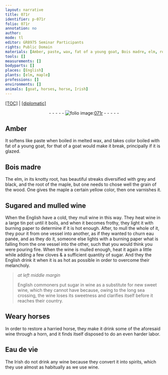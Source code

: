 ```yaml
---
layout: narrative
title: 071r
identifier: p-071r
folio: 071r
annotation: no
author:
mode: tl
editor: GR8975 Seminar Participants
rights: Public Domain
materials: [Amber, paste, wax, fat of a young goat, Bois madre, elm, root of the maple, wood, maple, Sugared, mulled wine, wine, tin, paper, eau panée, cloves, sugar, Eau de vie, spirits]
tools: []
measurements: []
bodyparts: []
places: [English]
plants: [elm, maple]
professions: []
environments: []
animals: [goat, horses, horse, Irish]
---
```


 <p><a href="{{ site.baseurl }}/translation/">[TOC]</a> | <a href="{{ site.baseurl }}/texts/p-071r_tc/" target="_blank">[diplomatic]</a></p><div class="folio" align="center">- - - - - <a href="http://gallica.bnf.fr/ark:/12148/btv1b10500001g/f147.image" target="_blank"><img src="https://cu-mkp.github.io/2017-workshop-edition/assets/photo-icon.png" alt="folio image: " style="display:inline-block; margin-bottom:-3px;"/>071r</a> - - - - - </div>  
  

## <span class="m">Amber</span>

 
It softens like <span class="m">paste</span> when boiled in melted <span class="m">wax</span>, and takes color boiled with <span class="m">fat of a young <span class="al">goat</span></span>, for that of a <span class="al">goat</span> would make it break, principally if it is glazed.
 
 
  

## <span class="m">Bois madre</span>

 
The <span class="m"><span class="pa">elm</span></span>, in its knotty root, has beautiful streaks diversified with grey and black, and the <span class="m">root of the <span class="pa">maple</span></span>, but one needs to chose well the grain of the <span class="m">wood</span>. One gives the <span class="m"><span class="pa">maple</span></span> a certain yellow color, then one varnishes it.
 
 
  

## <span class="m">Sugared</span> and <span class="m">mulled wine</span>

 
 When the <span class="pl">English</span> have a cold, they mull <span class="m">wine</span> in this way. They heat <span class="m">wine</span> in a <span class="del">large</span> <span class="m">tin</span> pot until it boils, and when it becomes frothy, <span class="del"></span>they light it with burning <span class="m">paper</span> to determine if it is hot enough. After, to mull the whole of it, they pour it from one vessel into another, as if they wanted to churn <span class="m">eau panée</span>, and as they do it, someone else lights with a burning <span class="m">paper</span> what is falling from the one vessel into the other, such that you would think you were pouring fire. When the <span class="m">wine</span> is mulled enough, heat it again a little while adding a few <span class="m">cloves</span> & a sufficient quantity of <span class="m">sugar</span>. And they <span class="sup">the <span class="pl">English</span></span> <span class="del"></span> drink it when it is as hot as possible in order to overcome their melancholy.
 
> *at left middle margin*
> 
> 
>   <span class="pl">English</span> commoners put <span class="m">sugar</span> in <span class="m">wine</span> as a substitute for new sweet <span class="m">wine</span>, which they cannot have because, owing to the long sea crossing, the <span class="m">wine</span> loses its sweetness and clarifies itself before it reaches their country.
 
 
  

## Weary <span class="al">horses</span>

 
In order to restore a harried <span class="al">horse</span>, they make it drink some of the aforesaid <span class="m">wine</span> through a horn, and it finds itself disposed to do an even harder labor.

 
  

## <span class="m">Eau de vie</span>

 
The <span class="al">Irish</span> do not drink any <span class="m">wine</span> because they convert it into <span class="m">spirits</span>, which they use almost as habitually as we use <span class="m">wine</span>.
 
 